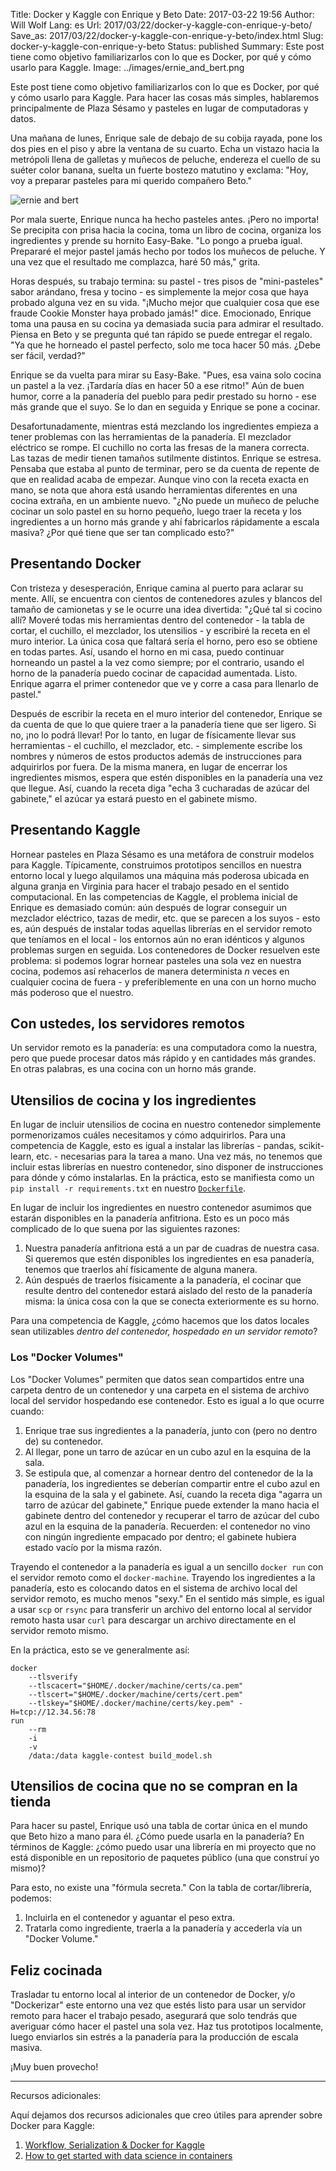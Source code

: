 Title: Docker y Kaggle con Enrique y Beto
Date: 2017-03-22 19:56
Author: Will Wolf
Lang: es
Url: 2017/03/22/docker-y-kaggle-con-enrique-y-beto/
Save_as: 2017/03/22/docker-y-kaggle-con-enrique-y-beto/index.html
Slug: docker-y-kaggle-con-enrique-y-beto
Status: published
Summary: Este post tiene como objetivo familiarizarlos con lo que es Docker, por qué y cómo usarlo para Kaggle.
Image: ../images/ernie_and_bert.png

Este post tiene como objetivo familiarizarlos con lo que es Docker, por qué y cómo usarlo para Kaggle. Para hacer las cosas más simples, hablaremos principalmente de Plaza Sésamo y pasteles en lugar de computadoras y datos.

Una mañana de lunes, Enrique sale de debajo de su cobija rayada, pone los dos pies en el piso y abre la ventana de su cuarto. Echa un vistazo hacia la metrópoli llena de galletas y muñecos de peluche, endereza el cuello de su suéter color banana, suelta un fuerte bostezo matutino y exclama: "Hoy, voy a preparar pasteles para mi querido compañero Beto."

![ernie and bert]({filename}/images/ernie_and_bert.png)

Por mala suerte, Enrique nunca ha hecho pasteles antes. ¡Pero no importa! Se precipita con prisa hacia la cocina, toma un libro de cocina, organiza los ingredientes y prende su hornito Easy-Bake. "Lo pongo a prueba igual. Prepararé el mejor pastel jamás hecho por todos los muñecos de peluche. Y una vez que el resultado me complazca, haré 50 más," grita.

Horas después, su trabajo termina: su pastel - tres pisos de "mini-pasteles" sabor arándano, fresa y tocino - es simplemente la mejor cosa que haya probado alguna vez en su vida. "¡Mucho mejor que cualquier cosa que ese fraude Cookie Monster haya probado jamás!" dice. Emocionado, Enrique toma una pausa en su cocina ya demasiada sucia para admirar el resultado. Piensa en Beto y se pregunta qué tan rápido se puede entregar el regalo. "Ya que he horneado el pastel perfecto, solo me toca hacer 50 más. ¿Debe ser fácil, verdad?"

Enrique se da vuelta para mirar su Easy-Bake. "Pues, esa vaina solo cocina un pastel a la vez. ¡Tardaría días en hacer 50 a ese ritmo!" Aún de buen humor, corre a la panadería del pueblo para pedir prestado su horno - ese más grande que el suyo. Se lo dan en seguida y Enrique se pone a cocinar.

Desafortunadamente, mientras está mezclando los ingredientes empieza a tener problemas con las herramientas de la panadería. El mezclador eléctrico se rompe. El cuchillo no corta las fresas de la manera correcta. Las tazas de medir tienen tamaños sutilmente distintos. Enrique se estresa. Pensaba que estaba al punto de terminar, pero se da cuenta de repente de que en realidad acaba de empezar. Aunque vino con la receta exacta en mano, se nota que ahora está usando herramientas diferentes en una cocina extraña, en un ambiente nuevo. "¿No puede un muñeco de peluche cocinar un solo pastel en su horno pequeño, luego traer la receta y los ingredientes a un horno más grande y ahí fabricarlos rápidamente a escala masiva? ¿Por qué tiene que ser tan complicado esto?"

## Presentando Docker

Con tristeza y desesperación, Enrique camina al puerto para aclarar su mente. Allí, se encuentra con cientos de contenedores azules y blancos del tamaño de camionetas y se le ocurre una idea divertida: "¿Qué tal si cocino allí? Moveré todas mis herramientas dentro del contenedor - la tabla de cortar, el cuchillo, el mezclador, los utensilios - y escribiré la receta en el muro interior. La única cosa que faltará sería el horno, pero eso se obtiene en todas partes. Así, usando el horno en mi casa, puedo continuar horneando un pastel a la vez como siempre; por el contrario, usando el horno de la panadería puedo cocinar de capacidad aumentada. Listo. Enrique agarra el primer contenedor que ve y corre a casa para llenarlo de pastel."

Después de escribir la receta en el muro interior del contenedor, Enrique se da cuenta de que lo que quiere traer a la panadería tiene que ser ligero. Si no, ¡no lo podrá llevar! Por lo tanto, en lugar de físicamente llevar sus herramientas - el cuchillo, el mezclador, etc. - simplemente escribe los nombres y números de estos productos además de instrucciones para adquirirlos por fuera. De la misma manera, en lugar de encerrar los ingredientes mismos, espera que estén disponibles en la panadería una vez que llegue. Así, cuando la receta diga "echa 3 cucharadas de azúcar del gabinete," el azúcar ya estará puesto en el gabinete mismo.

## Presentando Kaggle

Hornear pasteles en Plaza Sésamo es una metáfora de construir modelos para Kaggle. Típicamente, construimos prototipos sencillos en nuestra entorno local y luego alquilamos una máquina más poderosa ubicada en alguna granja en Virginia para hacer el trabajo pesado en el sentido computacional. En las competencias de Kaggle, el problema inicial de Enrique es demasiado común: aún después de lograr conseguir un mezclador eléctrico, tazas de medir, etc. que se parecen a los suyos - esto es, aún después de instalar todas aquellas librerías en el servidor remoto que teníamos en el local - los entornos aún no eran idénticos y algunos problemas surgen en seguida. Los contenedores de Docker resuelven este problema: si podemos lograr hornear pasteles una sola vez en nuestra cocina, podemos así rehacerlos de manera determinista *n* veces en cualquier cocina de fuera - y preferiblemente en una con un horno mucho más poderoso que el nuestro.

## Con ustedes, los servidores remotos

Un servidor remoto es la panadería: es una computadora como la nuestra, pero que puede procesar datos más rápido y en cantidades más grandes. En otras palabras, es una cocina con un horno más grande.

## Utensilios de cocina y los ingredientes

En lugar de incluir utensilios de cocina en nuestro contenedor simplemente pormenorizamos cuáles necesitamos y cómo adquirirlos. Para una competencia de Kaggle, esto es igual a instalar las librerías - pandas, scikit-learn, etc. - necesarias para la tarea a mano. Una vez más, no tenemos que incluir estas librerías en nuestro contenedor, sino disponer de instrucciones para dónde y cómo instalarlas. En la práctica, esto se manifiesta como un `pip install -r requirements.txt` en nuestro [`Dockerfile`](https://docs.docker.com/engine/reference/builder/).

En lugar de incluir los ingredientes en nuestro contenedor asumimos que estarán disponibles en la panadería anfitriona. Esto es un poco más complicado de lo que suena por las siguientes razones:

1. Nuestra panadería anfitriona está a un par de cuadras de nuestra casa. Si queremos que estén disponibles los ingredientes en esa panadería, tenemos que traerlos ahí físicamente de alguna manera.
2. Aún después de traerlos físicamente a la panadería, el cocinar que resulte dentro del contenedor estará aislado del resto de la panadería misma: la única cosa con la que se conecta exteriormente es su horno.

Para una competencia de Kaggle, ¿cómo hacemos que los datos locales sean utilizables *dentro del contenedor, hospedado en un servidor remoto*?

### Los "Docker Volumes"

Los "Docker Volumes" permiten que datos sean compartidos entre una carpeta dentro de un contenedor y una carpeta en el sistema de archivo local del servidor hospedando ese contenedor. Esto es igual a lo que ocurre cuando:

1. Enrique trae sus ingredientes a la panadería, junto con (pero no dentro de) su contenedor.
2. Al llegar, pone un tarro de azúcar en un cubo azul en la esquina de la sala.
3. Se estipula que, al comenzar a hornear dentro del contenedor de la la panadería, los ingredientes se deberían compartir entre el cubo azul en la esquina de la sala y el gabinete. Así, cuando la receta diga "agarra un tarro de azúcar del gabinete," Enrique puede extender la mano hacia el gabinete dentro del contenedor y recuperar el tarro de azúcar del cubo azul en la esquina de la panadería. Recuerden: el contenedor no vino con ningún ingrediente empacado por dentro; el gabinete hubiera estado vacío por la misma razón.

Trayendo el contenedor a la panadería es igual a un sencillo `docker run` con el servidor remoto como el `docker-machine`. Trayendo los ingredientes a la panadería, esto es colocando datos en el sistema de archivo local del servidor remoto, es mucho menos "sexy." En el sentido más simple, es igual a usar `scp` or `rsync` para transferir un archivo del entorno local al servidor remoto hasta usar `curl` para descargar un archivo directamente en el servidor remoto mismo.

En la práctica, esto se ve generalmente así:

```
docker
    --tlsverify
    --tlscacert="$HOME/.docker/machine/certs/ca.pem"
    --tlscert="$HOME/.docker/machine/certs/cert.pem"
    --tlskey="$HOME/.docker/machine/certs/key.pem" -H=tcp://12.34.56:78
run
    --rm
    -i
    -v
    /data:/data kaggle-contest build_model.sh
```

## Utensilios de cocina que no se compran en la tienda

Para hacer su pastel, Enrique usó una tabla de cortar única en el mundo que Beto hizo a mano para él. ¿Cómo puede usarla en la panadería? En términos de Kaggle: ¿cómo puedo usar una librería en mi proyecto que no está disponible en un repositorio de paquetes público (una que construí yo mismo)?

Para esto, no existe una "fórmula secreta." Con la tabla de cortar/librería, podemos:

1. Incluirla en el contenedor y aguantar el peso extra.
2. Tratarla como ingrediente, traerla a la panadería y accederla vía un "Docker Volume."

## Feliz cocinada

Trasladar tu entorno local al interior de un contenedor de Docker, y/o "Dockerizar" este entorno una vez que estés listo para usar un servidor remoto para hacer el trabajo pesado, asegurará que solo tendrás que averiguar cómo hacer el pastel una sola vez. Haz tus prototipos localmente, luego enviarlos sin estrés a la panadería para la producción de escala masiva.

¡Muy buen provecho!

---
Recursos adicionales:

Aquí dejamos dos recursos adicionales que creo útiles para aprender
sobre Docker para Kaggle:

1.  [Workflow, Serialization & Docker for Kaggle](https://speakerdeck.com/smly/workflow-serialization-and-docker-for-kaggle)
2.  [How to get started with data science in containers](http://blog.kaggle.com/2016/02/05/how-to-get-started-with-data-science-in-containers/)
